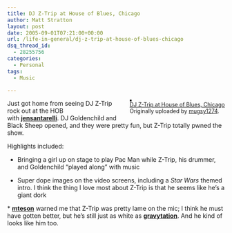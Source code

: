 ```yaml
---
title: DJ Z-Trip at House of Blues, Chicago
author: Matt Stratton
layout: post
date: 2005-09-01T07:21:00+00:00
url: /life-in-general/dj-z-trip-at-house-of-blues-chicago
dsq_thread_id:
  - 28255756
categories:
  - Personal
tags:
  - Music

---
```

<div style="float:right;margin-left:10px;margin-bottom:10px;">
  <a title="photo sharing" href="http://www.flickr.com/photos/mugsy/39132595/"><img style="border:solid 2px #000000;" src="http://static.flickr.com/29/39132595_15b63fe89b_m.jpg" alt="" /></a><br /> <span style="font-size:.9em;margin-top:0;"> <a href="http://www.flickr.com/photos/mugsy/39132595/">DJ Z-Trip at House of Blues, Chicago</a><br /> Originally uploaded by <a href="http://www.flickr.com/people/mugsy/">mugsy1274</a>. </span>
</div>

Just got home from seeing DJ Z-Trip rock out at the HOB with <span class="ljuser"><a href="http://jensantarelli.livejournal.com/"><strong>jensantarelli</strong></a></span>. DJ Goldenchild and Black Sheep opened, and they were pretty fun, but Z-Trip totally pwned the show.

Highlights included:

* Bringing a girl up on stage to play Pac Man while Z-Trip, his drummer, and Goldenchild &#8220;played along&#8221; with music

* Super dope images on the video screens, including a _Star Wars_ themed intro. I think the thing I love most about Z-Trip is that he seems like he&#8217;s a giant dork

* <span class="ljuser"><a href="http://mteson.livejournal.com/"><strong>mteson</strong></a></span> warned me that Z-Trip was pretty lame on the mic; I think he must have gotten better, but he&#8217;s still just as white as <span class="ljuser"><a href="http://gravytation.livejournal.com/"><strong>gravytation</strong></a></span>. And he kind of looks like him too.